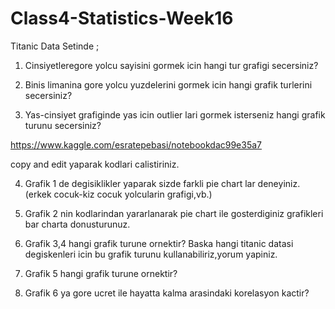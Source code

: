 # Class4-Statistics-Week16

Titanic Data Setinde ;

1) Cinsiyetleregore yolcu sayisini gormek icin hangi tur grafigi secersiniz?

2) Binis limanina gore yolcu yuzdelerini gormek icin hangi grafik turlerini secersiniz?

3) Yas-cinsiyet grafiginde yas icin outlier lari gormek isterseniz hangi grafik turunu secersiniz?


https://www.kaggle.com/esratepebasi/notebookdac99e35a7

copy and edit yaparak kodlari calistiriniz.

4) Grafik 1 de degisiklikler yaparak sizde farkli pie chart lar deneyiniz.
(erkek cocuk-kiz cocuk yolcularin grafigi,vb.)

5) Grafik 2 nin kodlarindan yararlanarak pie chart ile gosterdiginiz grafikleri bar charta donusturunuz.

6) Grafik 3,4 hangi grafik turune ornektir? Baska hangi titanic datasi degiskenleri icin bu grafik turunu kullanabiliriz,yorum yapiniz.

7) Grafik 5 hangi grafik turune ornektir?

8) Grafik 6 ya gore ucret ile hayatta kalma arasindaki korelasyon kactir?
